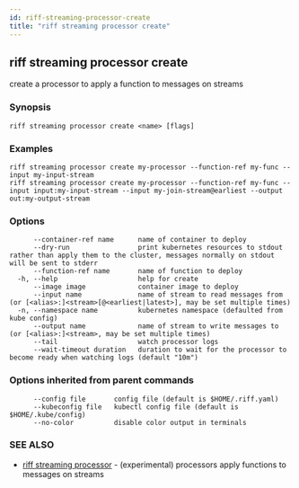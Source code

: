 ```yaml
---
id: riff-streaming-processor-create
title: "riff streaming processor create"
---
```

## riff streaming processor create

create a processor to apply a function to messages on streams

### Synopsis

<todo>

```
riff streaming processor create <name> [flags]
```

### Examples

```
riff streaming processor create my-processor --function-ref my-func --input my-input-stream
riff streaming processor create my-processor --function-ref my-func --input input:my-input-stream --input my-join-stream@earliest --output out:my-output-stream
```

### Options

```
      --container-ref name      name of container to deploy
      --dry-run                 print kubernetes resources to stdout rather than apply them to the cluster, messages normally on stdout will be sent to stderr
      --function-ref name       name of function to deploy
  -h, --help                    help for create
      --image image             container image to deploy
      --input name              name of stream to read messages from (or [<alias>:]<stream>[@<earliest|latest>], may be set multiple times)
  -n, --namespace name          kubernetes namespace (defaulted from kube config)
      --output name             name of stream to write messages to (or [<alias>:]<stream>, may be set multiple times)
      --tail                    watch processor logs
      --wait-timeout duration   duration to wait for the processor to become ready when watching logs (default "10m")
```

### Options inherited from parent commands

```
      --config file       config file (default is $HOME/.riff.yaml)
      --kubeconfig file   kubectl config file (default is $HOME/.kube/config)
      --no-color          disable color output in terminals
```

### SEE ALSO

* [riff streaming processor](riff_streaming_processor.md)	 - (experimental) processors apply functions to messages on streams

